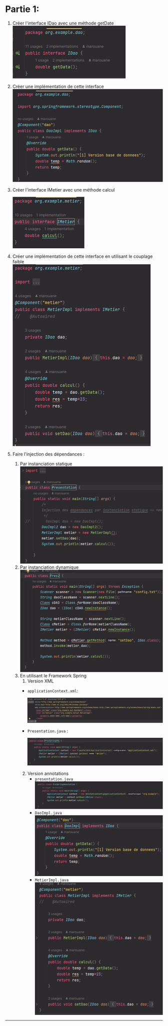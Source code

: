 # Partie 1:
1. Créer l'interface IDao avec une méthode getDate
    ![img.png](pics/img.png)
2. Créer une implémentation de cette interface 
    ![img_1.png](pics/img_1.png)
3. Créer l'interface IMetier avec une méthode calcul

   ![img_2.png](pics/img_2.png)
4. Créer une implémentation de cette interface en utilisant le couplage faible
    ![img_3.png](pics/img_3.png)
5. Faire l'injection des dépendances :
   1. Par instanciation statique
       ![img_4.png](pics/img_4.png)
   2. Par instanciation dynamique
        ![img_5.png](pics/img_5.png)
   3. En utilisant le Framework Spring
       1. Version XML
        - `applicationContext.xml`:
      
            ![img_6.png](pics/img_6.png)
        - `Presentation.java` :
      
            ![img_7.png](pics/img_7.png) 
      2. Version annotations
         - `presentation.java`
           ![img_8.png](pics/img_8.png)
         - `DaoImpl.java`
           ![img_9.png](pics/img_9.png)
         - `MetierImpl.java`
            ![img_10.png](pics/img_10.png)

---

# 
